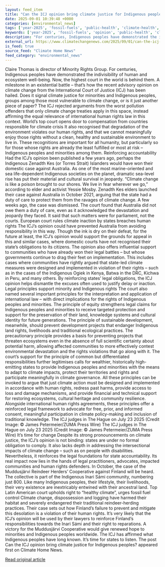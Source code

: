 ```yaml
---
layout: feed_item
title: "Can the ICJ opinion bring climate justice for Indigenous peoples?"
date: 2025-09-01 10:39:48 +0000
categories: [environmental_news]
tags: ['year-2025', 'fossil-fuels', 'public-health', 'climate-health', 'oceania', 'australia', 'urgent', 'emissions']
keywords: ['year-2025', 'fossil-fuels', 'opinion', 'public-health', 'climate-health', 'oceania', 'bring', 'climate']
description: "For centuries, Indigenous peoples have demonstrated the indivisibility of human and ecosystem well-being"
external_url: https://www.climatechangenews.com/2025/09/01/can-the-icj-opinion-bring-climate-justice-for-indigenous-peoples/
is_feed: true
source_feed: "Climate Home News"
feed_category: "environmental_news"
---
```


Claire Thomas is director of Minority Rights Group. For centuries, Indigenous peoples have demonstrated the indivisibility of human and ecosystem well-being. Now, the highest court in the world is behind them. A milestone in an existential battle – that’s how the recent advisory opinion on climate change from the International Court of Justice (ICJ) has been hailed. Does it signal climate justice for minorities and Indigenous peoples, groups among those most vulnerable to climate change, or is it just another piece of paper? The ICJ rejected arguments from the worst pollution offenders that only climate change treaties apply in this space, instead affirming the equal relevance of international human rights law in this context. World’s top court opens door to compensation from countries responsible for climate crisis It also recognised that degradation of the environment violates our human rights, and that we cannot meaningfully enjoy those rights without a clean, healthy and sustainable environment to live in. These recognitions are important for all humanity, but particularly so for those whose rights are already the least fulfilled or most at risk – Indigenous peoples and minorities among them. Reinforcing accountability Had the ICJ’s opinion been published a few years ago, perhaps the Indigenous Zenadth Kes (or Torres Strait) Islanders would have won their domestic case against Australia. As one of the most marine-oriented and sea life-dependent Indigenous societies on the planet, dramatic sea-level rise has put their material and cultural survival in jeopardy. “Climate change is like a poison brought to our shores. We live in fear wherever we go,” according to elder and activist Yessie Mosby. Zenadth Kes elders launched their case against Australia in October 2021, arguing that the state had a duty of care to protect them from the ravages of climate change. A few weeks ago, the case was dismissed. The court found that Australia did not owe them a duty of care, even as it acknowledged the devastation and jeopardy they faced. It said that such matters were for parliament, not the courts. European court rules climate inaction by states breaches human rights The ICJ’s opinion could have prevented Australia from avoiding responsibility in this way. Though the ink is dry on their defeat, for the future at least, the ICJ’s opinion would support the grounds for appeal in this and similar cases, where domestic courts have not recognised their state’s obligations to its citizens. The opinion also offers influential support to communities who have already won their legal battles – but whose governments continue to drag their feet on implementation. This includes cases where communities have rightly argued that state-led climate measures were designed and implemented in violation of their rights – such as in the cases of the Indigenous Ogiek in Kenya, Batwa in the DRC, Kichwa in Peru, and many others. By reinforcing states’ legal obligations, the ICJ opinion helps dismantle the excuses often used to justify delay or inaction. Legal principles support minority and Indigenous rights The court also named several important principles for the interpretation and application of international law – with direct implications for the rights of Indigenous peoples and minorities. The principle of equity strengthens legal claims for Indigenous peoples and minorities to receive targeted protection and support for the preservation of their land, knowledge systems and cultural identity for future generations. The principle of sustainable development, meanwhile, should prevent development projects that endanger Indigenous land rights, livelihoods and traditional ecological practices. The precautionary principle provides a basis for preventing projects that threaten ecosystems even in the absence of full scientific certainty about potential harm, allowing affected communities to more effectively contest environmental devastation and the rights violations that go along with it. The court’s support for the principle of common but differentiated responsibilities further legitimises calls for wealthier, historically high-emitting states to provide Indigenous peoples and minorities with the means to adapt to climate impacts, protect their territories and rights and participate meaningfully in climate governance. All these principles can be invoked to argue that just climate action must be designed and implemented in accordance with human rights, redress past harms, provide access to loss and damage mechanisms, and provide financial and technical support for restoring ecosystems, cultural heritage and community resilience. Alongside international human rights agreements, these principles offer a reinforced legal framework to advocate for free, prior, and informed consent, meaningful participation in climate policy-making and inclusion of traditional knowledge. The ICJ judges in The Hague on July 23 2025 (Credit Image: © James Petermeier/ZUMA Press Wire) The ICJ judges in The Hague on July 23 2025 (Credit Image: © James Petermeier/ZUMA Press Wire) It’s time for change Despite its strong pronouncements on climate justice, the ICJ’s opinion is not binding: states are under no formal obligation to comply. It also lacks depth in addressing the intersectional impacts of climate change – such as on people with disabilities. Nevertheless, it reinforces the legal foundations for state accountability. Its real impact now lies in the hands of legal practitioners, advocates, impacted communities and human rights defenders. In October, the case of the Muddusjärvi Reindeer Herders’ Cooperative against Finland will be heard. The collective is part of the Indigenous Inari Sámi community, numbering just 800. Like many Indigenous peoples, their lifestyle, their livelihoods, their very existence are inextricably entwined with their ancestral land. Top Latin American court upholds right to “healthy climate”, urges fossil fuel control Climate change, dispossession and logging have harmed their habitat and severely endangered their traditional reindeer-herding practices. Their case sets out how Finland’s failure to prevent and mitigate this desolation is a violation of their human rights. It’s very likely that the ICJ’s opinion will be used by their lawyers to reinforce Finland’s responsibilities towards the Inari Sámi and their right to reparations. A victory for the Muddusjärvi Cooperative would give renewed hope to minorities and Indigenous peoples worldwide. The ICJ has affirmed what Indigenous peoples have long known. It’s time for states to listen. The post Can the ICJ opinion bring climate justice for Indigenous peoples? appeared first on Climate Home News.

[Read original article](https://www.climatechangenews.com/2025/09/01/can-the-icj-opinion-bring-climate-justice-for-indigenous-peoples/)
